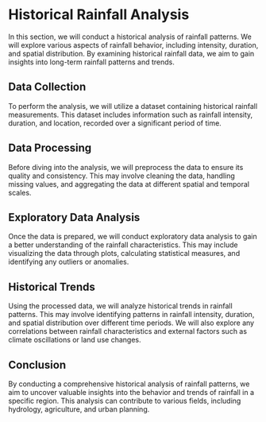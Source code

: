 # Historical Rainfall Analysis

In this section, we will conduct a historical analysis of rainfall patterns. We will explore various aspects of rainfall behavior, including intensity, duration, and spatial distribution. By examining historical rainfall data, we aim to gain insights into long-term rainfall patterns and trends.

## Data Collection

To perform the analysis, we will utilize a dataset containing historical rainfall measurements. This dataset includes information such as rainfall intensity, duration, and location, recorded over a significant period of time.

## Data Processing

Before diving into the analysis, we will preprocess the data to ensure its quality and consistency. This may involve cleaning the data, handling missing values, and aggregating the data at different spatial and temporal scales.

## Exploratory Data Analysis

Once the data is prepared, we will conduct exploratory data analysis to gain a better understanding of the rainfall characteristics. This may include visualizing the data through plots, calculating statistical measures, and identifying any outliers or anomalies.

## Historical Trends

Using the processed data, we will analyze historical trends in rainfall patterns. This may involve identifying patterns in rainfall intensity, duration, and spatial distribution over different time periods. We will also explore any correlations between rainfall characteristics and external factors such as climate oscillations or land use changes.

## Conclusion

By conducting a comprehensive historical analysis of rainfall patterns, we aim to uncover valuable insights into the behavior and trends of rainfall in a specific region. This analysis can contribute to various fields, including hydrology, agriculture, and urban planning.
